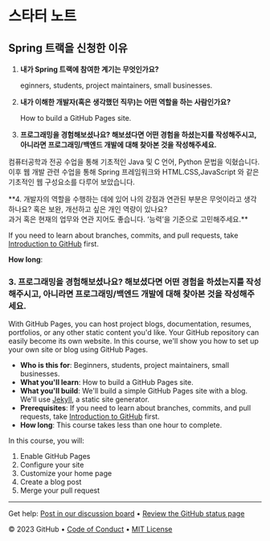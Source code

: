 <header>

<!--
  <<< Author notes: Course header >>>
  Include a 1280×640 image, course title in sentence case, and a concise description in emphasis.
  In your repository settings: enable template repository, add your 1280×640 social image, auto delete head branches.
  Add your open source license, GitHub uses MIT license.
-->
</header>

<!--
1.
내가 Spring 트랙에 참여한 계기는 무엇인가요?
2.
내가 이해한 개발자(혹은 생각했던 직무)는 어떤 역할을 하는 사람인가요? 
3.
프로그래밍을 경험해보셨나요? 해보셨다면 어떤 경험을 하셨는지를 작성해주시고,
아니라면 프로그래밍/백엔드 개발에 대해 찾아본 것을 작성해주세요.
4.
개발자의 역할을 수행하는 데에 있어 나의 강점과 연관된 부분은 무엇이라고 생각하나요? 
혹은 보완, 개선하고 싶은 개인 역량이 있나요 ?  
과거 혹은 현재의 업무와 연관 지어도 좋습니다. ‘능력’을 기준으로 고민해주세요.
5.
본 코스 수료 후, 어떤 개발자(혹은 생각했던 직무)로 성장하고 싶나요?
6.
본 코스 수료 후, 개발자(혹은 생각했던 직무)가 된 5년 후 목표로하는 점은 무엇인가요? 
-->
# 스타터 노트

## Spring 트랙을 신청한 이유

1. **내가 Spring 트랙에 참여한 계기는 무엇인가요?**

   eginners, students, project maintainers, small businesses. 
 

2. **내가 이해한 개발자(혹은 생각했던 직무)는 어떤 역할을 하는 사람인가요?**

   How to build a GitHub Pages site.
  
3. **프로그래밍을 경험해보셨나요? 해보셨다면 어떤 경험을 하셨는지를 작성해주시고, 아니라면 프로그래밍/백엔드 개발에 대해 찾아본 것을 작성해주세요.**

  <p>컴퓨터공학과 전공 수업을 통해 기초적인 Java 및 C 언어, Python 문법을 익혔습니다. <br>
  이후 웹 개발 관련 수업을 통해 Spring 프레임워크와 HTML.CSS,JavaScript 와 같은 기초적인 웹 구성요소를 다루어 보았습니다.
  </p>
**4. 개발자의 역할을 수행하는 데에 있어 나의 강점과 연관된 부분은 무엇이라고 생각하나요? 혹은 보완, 개선하고 싶은 개인 역량이 있나요?<br>과거 혹은 현재의 업무와 연관 지어도 좋습니다. ‘능력’을 기준으로 고민해주세요.**

  If you need to learn about branches, commits, and pull requests, take [Introduction to GitHub](https://github.com/skills/introduction-to-github) first.
  
**How long**:
  

### 3. 프로그래밍을 경험해보셨나요? 해보셨다면 어떤 경험을 하셨는지를 작성해주시고, 아니라면 프로그래밍/백엔드 개발에 대해 찾아본 것을 작성해주세요.



With GitHub Pages, you can host project blogs, documentation, resumes, portfolios, or any other static content you'd like. Your GitHub repository can easily become its own website. In this course, we'll show you how to set up your own site or blog using GitHub Pages.

- **Who is this for**: Beginners, students, project maintainers, small businesses.
- **What you'll learn**: How to build a GitHub Pages site.
- **What you'll build**: We'll build a simple GitHub Pages site with a blog. We'll use [Jekyll](https://jekyllrb.com), a static site generator.
- **Prerequisites**: If you need to learn about branches, commits, and pull requests, take [Introduction to GitHub](https://github.com/skills/introduction-to-github) first.
- **How long**: This course takes less than one hour to complete.

In this course, you will:

1. Enable GitHub Pages
2. Configure your site
3. Customize your home page
4. Create a blog post
5. Merge your pull request


<footer>



---

Get help: [Post in our discussion board](https://github.com/orgs/skills/discussions/categories/github-pages) &bull; [Review the GitHub status page](https://www.githubstatus.com/)

&copy; 2023 GitHub &bull; [Code of Conduct](https://www.contributor-covenant.org/version/2/1/code_of_conduct/code_of_conduct.md) &bull; [MIT License](https://gh.io/mit)

</footer>
